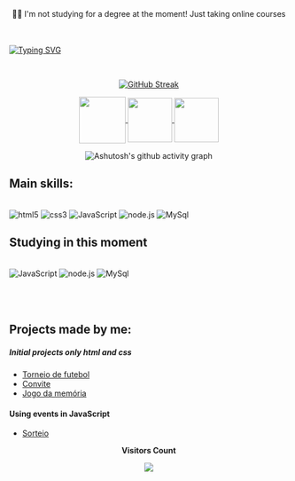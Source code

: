 <div align="center">
 🧑‍🎓 I'm not studying for a degree at the moment! Just taking online courses
</div>
 <br>
 <br>

 [![Typing SVG](https://readme-typing-svg.herokuapp.com?font=Fira+Code&weight=300&size=50&duration=4000&pause=1000&color=8A2BE2&center=true&vCenter=true&random=false&width=1000&lines=What's+up+👋%2C+my+name+is+Kaio;I'm+24+years+old;I'm+a+studying+programming;I'm+from+Brazil;welcome%3A)](https://git.io/typing-svg)

<br>

<div align="center">
  
[![GitHub Streak](https://streak-stats.demolab.com?user=OkaioSilva&theme=midnight-purple&hide_border=false&border=DarkBlue&border_radius=5&card_width=900)](https://git.io/streak-stats)
</div>

<!-- [![Ashutosh's github activity graph](https://github-readme-activity-graph.vercel.app/graph?username=OkaioSilva&bg_color=000000&color=056fff&line=831db9&point=2900f5&area=true&hide_border=true)](https://github.com/ashutosh00710/github-readme-activity-graph)
</div> -->

<div align="center"> 
<a href="https://www.instagram.com/silva._kaiio/" target="_blank">
<img align="center" height="84" width="84" src="https://github.com/carolbarbosa101/carolbarbosa101/assets/44561610/88a3dd4d-f85e-4141-af09-a2667d81df5b">
</a>
<a href="mailto:silv4kaio@gmail.com">
<img align="center"  height="80" width="80" src="https://github.com/carolbarbosa101/carolbarbosa101/assets/44561610/2856fdde-3200-4398-8290-a0e45d3a35a0">
</a>
<a  href="https://www.linkedin.com/in/kaiosilvaa/" target=_blank>
<img align="center"  height="80" width="80" src="https://github.com/carolbarbosa101/carolbarbosa101/assets/44561610/bc26a6f8-f0d3-4f15-82e1-55680c48f269">
</a>

</div>

<div align="center" >
   
![Ashutosh's github activity graph](https://ssr-contributions-svg.vercel.app/_/OkaioSilva?chart=3dbar&gap=0.6&scale=2&flatten=2&animation=wave&animation_duration=1&animation_delay=0.05&animation_amplitude=20&animation_frequency=0.5&animation_wave_center=10_0&format=svg&weeks=30&theme=purple) 

</div>

## Main skills:
<div style="display: inline_block"><br>
    <img src = "https://img.shields.io/badge/HTML5-E34F26?style=for-the-badge&logo=html5&logoColor=white" alt = "html5">
    <img src = "https://img.shields.io/badge/CSS3-1572B6?style=for-the-badge&logo=css3&logoColor=white" alt = "css3">
    <img src = "https://img.shields.io/badge/JavaScript-F7DF1E?style=for-the-badge&logo=javascript&logoColor=black" alt = "JavaScript">
    <img src = "https://img.shields.io/badge/Node.js-43853D?style=for-the-badge&logo=node.js&logoColor=white" alt = "node.js">
    <img src = "https://img.shields.io/badge/MySQL-005C84?style=for-the-badge&logo=mysql&logoColor=white" alt = "MySql">

</div>

## Studying in this moment
<div style="display: inline_block">
    <br>
    <img src = "https://img.shields.io/badge/JavaScript-F7DF1E?style=for-the-badge&logo=javascript&logoColor=black" alt = "JavaScript">
    <img src = "https://img.shields.io/badge/Node.js-43853D?style=for-the-badge&logo=node.js&logoColor=white" alt = "node.js">
    <img src = "https://img.shields.io/badge/MySQL-005C84?style=for-the-badge&logo=mysql&logoColor=white" alt = "MySql">

</div>
<br>
<br>
<br>

## Projects made by me:

##### Initial projects only html and css

- [Torneio de futebol](https://okaiosilva.github.io/Torneio/)
- [Convite](https://okaiosilva.github.io/pedido/)
- [Jogo da memória](https://okaiosilva.github.io/jogo-da-memoria/)

#### Using events in JavaScript
- [Sorteio](https://okaiosilva.github.io/sorteio_Sv/)

<div>
    <p align="center">
    <b>Visitors Count</b></p> 
    <p align="center"><img align="center" src="https://visit-counter.vercel.app/counter.png?page=https%3A%2F%2Fgithub.com%2FOkaioSilva&s=50&c=db006a&bg=00000000&no=7&ff=digi&tb=Visits%3A++&ta=" /></p> 
<br>
</div>
